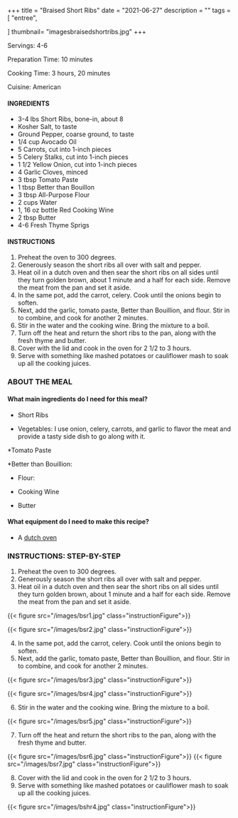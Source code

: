 +++
title = "Braised Short Ribs"
date = "2021-06-27"
description = ""
tags = [
    "entree",
   
]
thumbnail= "imagesbraisedshortribs.jpg"
+++

Servings: 4-6 <!--more-->

Preparation Time: 10 minutes 

Cooking Time: 3 hours, 20 minutes 

Cuisine: American 

#### INGREDIENTS 

* 3-4 lbs Short Ribs, bone-in, about 8 
* Kosher Salt, to taste
* Ground Pepper, coarse ground, to taste 
* 1/4 cup Avocado Oil 
* 5 Carrots, cut into 1-inch pieces 
* 5 Celery Stalks, cut into 1-inch pieces 
* 1 1/2 Yellow Onion, cut into 1-inch pieces 
* 4 Garlic Cloves, minced 
* 3 tbsp Tomato Paste 
* 1 tbsp Better than Bouillon 
* 3 tbsp All-Purpose Flour  
* 2 cups Water 
* 1, 16 oz bottle Red Cooking Wine
* 2 tbsp Butter 
* 4-6 Fresh Thyme Sprigs 

#### INSTRUCTIONS

1. Preheat the oven to 300 degrees. 
2. Generously season the short ribs all over with salt and pepper. 
3. Heat oil in a dutch oven and then sear the short ribs on all sides until they turn golden brown, about 1 minute and a half for each side. Remove the meat from the pan and set it aside. 
4. In the same pot, add the carrot, celery. Cook until the onions begin to soften. 
5. Next, add the garlic, tomato paste, Better than Bouillion, and flour. Stir in to combine, and cook for another 2 minutes. 
6. Stir in the water and the cooking wine. Bring the mixture to a boil. 
7. Turn off the heat and return the short ribs to the pan, along with the fresh thyme and butter. 
8. Cover with the lid and cook in the oven for 2 1/2 to 3 hours. 
9. Serve with something like mashed potatoes or cauliflower mash to soak up all the cooking juices.  
 
### ABOUT THE MEAL

#### What main ingredients do I need for this meal?

* Short Ribs 

* Vegetables: I use onion, celery, carrots, and garlic to flavor the meat and provide a tasty side dish to go along with it. 

*Tomato Paste 

*Better than Bouillion: 

* Flour: 

* Cooking Wine

* Butter 


#### What equipment do I need to make this recipe?

* A [dutch oven](https://amzn.to/3A3ZcjM) 

### INSTRUCTIONS: STEP-BY-STEP 

1. Preheat the oven to 300 degrees. 
2. Generously season the short ribs all over with salt and pepper.
3. Heat oil in a dutch oven and then sear the short ribs on all sides until they turn golden brown, about 1 minute and a half for each side. Remove the meat from the pan and set it aside. 

{{< figure src="/images/bsr1.jpg" class="instructionFigure">}}

{{< figure src="/images/bsr2.jpg" class="instructionFigure">}}

4. In the same pot, add the carrot, celery. Cook until the onions begin to soften. 
5. Next, add the garlic, tomato paste, Better than Bouillion, and flour. Stir in to combine, and cook for another 2 minutes. 

{{< figure src="/images/bsr3.jpg" class="instructionFigure">}}

{{< figure src="/images/bsr4.jpg" class="instructionFigure">}}

6. Stir in the water and the cooking wine. Bring the mixture to a boil. 

{{< figure src="/images/bsr5.jpg" class="instructionFigure">}}

7. Turn off the heat and return the short ribs to the pan, along with the fresh thyme and butter. 

{{< figure src="/images/bsr6.jpg" class="instructionFigure">}}
{{< figure src="/images/bsr7.jpg" class="instructionFigure">}}


8. Cover with the lid and cook in the oven for 2 1/2 to 3 hours. 
9. Serve with something like mashed potatoes or cauliflower mash to soak up all the cooking juices.  

{{< figure src="/images/bshr4.jpg" class="instructionFigure">}}
